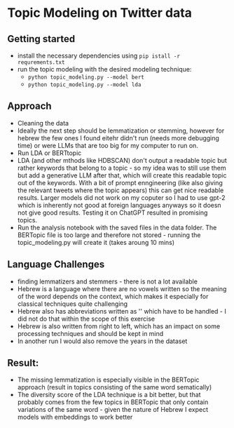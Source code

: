 # Topic Modeling on Twitter data

## Getting started
- install the necessary dependencies using `pip istall -r requrements.txt`
- run the topic modeling with the desired modeling technique:
    - `python topic_modeling.py --model bert`
    - `python topic_modeling.py --model lda`


## Approach
- Cleaning the data
- Ideally the next step should be lemmatization or stemming, however for hebrew the few ones I found eitehr didn't run (needs more debugging time) or were LLMs that are too big for my computer to run on.
- Run LDA or BERTtopic
- LDA (and other mthods like HDBSCAN) don't output a readable topic but rather keywords that belong to a topic - so my idea was to still use them but add a generative LLM after that, which will create this readable topic out of the keywords. With a bit of prompt enngineering (like also giving the relevant tweets where the topic appears) this can get nice readable results. Larger models did not work on my coputer so I had to use gpt-2 which is inherently not good at foreign languages anyways so it doesn not give good results. Testing it on ChatGPT resulted in promising topics.
- Run the analysis notebook with the saved files in the data folder. The BERTopic file is too large and therefore not stored - running the topic_modeling.py will create it (takes aroung 10 mins) 


## Language Challenges
- finding lemmatizers and stemmers - there is not a lot available
- Hebrew is a language where there are no vowels written so the meaning of the word depends on the context, which makes it especially for classical techniques quite challenging
- Hebrew also has abbreviations written as '' which have to be handled - I did not do that within the scope of this exercise
- Hebrew is also written from right to left, which has an impact on some processing techniques and should be kept in mind
- In another run I would also remove the years in the dataset 


## Result:
- The missing lemmatization is especially visible in the BERTopic approach (result in topics consisting of the same word sematically)
- The diversity score of the LDA technique is a bit better, but that probably comes from the few topics in BERTopic that only contain variations of the same word - given the nature of Hebrew I expect models with embeddings to work better
